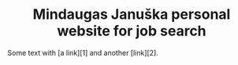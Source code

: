 <h1 align="center">Mindaugas Januška personal website for job search </h1>
Some text with [a link][1] and
another [link][2].

[1]: http://example.com/ "Title"
[2]: http://example.org/ "Title"
